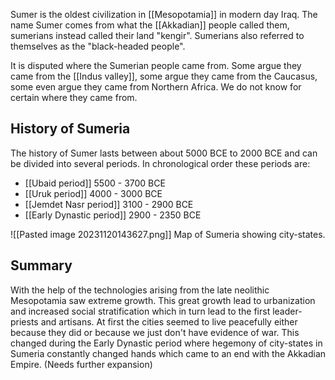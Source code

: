 Sumer is the oldest civilization in [[Mesopotamia]] in modern day Iraq. The name Sumer comes from what the [[Akkadian]] people called them, sumerians instead called their land "kengir". Sumerians also referred to themselves as the "black-headed people". 

It is disputed where the Sumerian people came from. Some argue they came from the [[Indus valley]], some argue they came from the Caucasus, some even argue they came from Northern Africa. We do not know for certain where they came from.

## History of Sumeria

The history of Sumer lasts between about 5000 BCE to 2000 BCE and can be divided into several periods. In chronological order these periods are:

- [[Ubaid period]]  5500 - 3700 BCE
- [[Uruk period]] 4000 - 3000 BCE
- [[Jemdet Nasr period]] 3100 - 2900 BCE
- [[Early Dynastic period]] 2900 - 2350 BCE

![[Pasted image 20231120143627.png]] Map of Sumeria showing city-states.

## Summary
With the help of the technologies arising from the late neolithic Mesopotamia saw extreme growth. This great growth lead to urbanization and increased social stratification which in turn lead to the first leader-priests and artisans. At first the cities seemed to live peacefully either because they did or because we just don't have evidence of war. This changed during the Early Dynastic period where hegemony of city-states in Sumeria constantly changed hands which came to an end with the Akkadian Empire. (Needs further expansion)